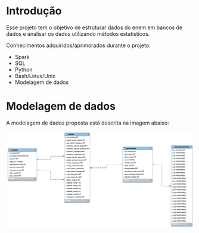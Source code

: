 # Introdução

Esse projeto tem o objetivo de estruturar dados do enem em bancos de dados e analisar os dados utilizando métodos estatísticos. 

Conhecimentos adquiridos/aprimorados durante o projeto:

* Spark
* SQL
* Python
* Bash/Linux/Unix
* Modelagem de dados

# Modelagem de dados

A modelagem de dados proposta está descrita na imagem abaixo:

![modelagem_dados](src/sql/modelagem/modelagem_db_image.png)

